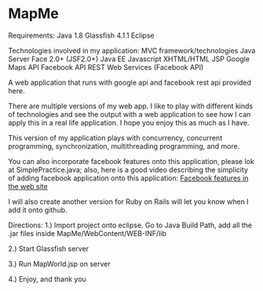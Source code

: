 # MapMe


Requirements: 
Java 1.8
Glassfish 4.1.1
Eclipse

Technologies involved in my application:
MVC framework/technologies
Java Server Face 2.0+ (JSF2.0+)
Java EE
Javascript
XHTML/HTML
JSP
Google Maps API
Facebook API
REST Web Services (Facebook API)



A web application that runs with google api and facebook rest api provided here. 

There are multiple versions of my web app. I like to play with different kinds of technologies and see the output with a web application to see how I can apply this in a real life application. I hope you enjoy this as much as I have. 


This version of my application plays with concurrency, concurrent programming, synchronization, multithreading programming, and more. 

You can also incorporate facebook features onto this application, please lok at SimplePractice.java; also, here is a good video describing the simplicity of adding facebook application onto this application: [Facebook features in the web site](https://www.youtube.com/watch?v=oxSKLgsSbsU)

I will also create another version for Ruby on Rails will let you know when I add it onto github.

Directions:
1.) Import project onto eclipse. Go to Java Build Path, add all the .jar files inside MapMe/WebContent/WEB-INF/lib

2.) Start Glassfish server

3.) Run MapWorld.jsp on server

4.) Enjoy, and thank you
